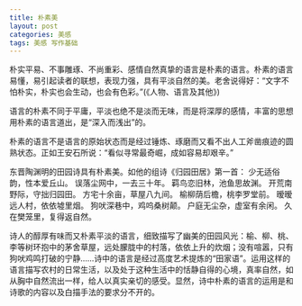 ```yaml
---
title: 朴素美
layout: post
categories: 美感
tags: 美感 写作基础
---
```


朴实平易、不事雕琢、不尚重彩、感情自然真挚的语言是朴素的语言。朴素的语言易懂，易引起读者的联想，表现力强，具有平淡自然的美。老舍说得好：“文字不怕朴实，朴实也会生动，也会有色彩。”(《人物、语言及其他》)

语言的朴素不同于平庸，平淡也绝不是淡而无味，而是将深厚的感情，丰富的思想用朴素的语言道出，是“深入而浅出”的。

朴素的语言不是语言的原始状态而是经过锤炼、琢磨而又看不出人工斧凿痕迹的圆熟状态。正如王安石所说：“看似寻常最奇崛，成如容易却艰辛。”

东晋陶渊明的田园诗具有朴素美。如他的组诗《归园田居》第一首：
少无适俗韵，性本爱丘山。
误落尘网中，一去三十年。
羁鸟恋旧林，池鱼思故渊。
开荒南野际，守拙归园田。
方宅十余亩，草屋八九间。
榆柳荫后檐，桃李罗堂前。
暧暧远人村，依依墟里烟。
狗吠深巷中，鸡呜桑树颠。
户庭无尘杂，虚室有余闲。
久在樊笼里，复得返自然。

诗人的醇厚有味而又朴素平淡的语言，细致描写了幽美的田园风光：榆、柳、桃、李等树环抱中的茅舍草屋，远处朦胧中的村落，依依上升的炊烟；没有喧嚣，只有狗吠鸡鸣打破的宁静……诗中的语言是经过高度艺术提炼的“田家语”。运用这样的语言描写农村的日常生活，以及处于这种生活中的恬静自得的心境，真率自然，如从胸中自然流出一样，给人以真实亲切的感受。显然，诗中朴素的语言的运用是和诗歌的内容以及白描手法的要求分不开的。 